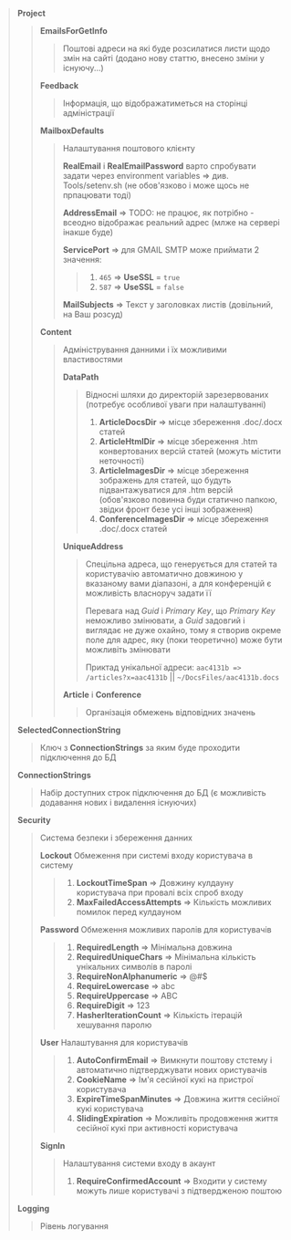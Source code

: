﻿> __Project__
> > 
> > __EmailsForGetInfo__
> > > Поштові адреси на які буде розсилатися листи щодо змін на сайті (додано нову статтю, внесено зміни у існуючу...)
> > 
> > 
> > __Feedback__
> > > Інформація, що відображатиметься на сторінці адміністрації
> > 
> > __MailboxDefaults__
> > > Налаштування поштового клієнту
> > > 
> > > __RealEmail__ і __RealEmailPassword__ варто спробувати задати через environment variables => див. Tools/setenv.sh (не обов'язково і може щось не прпацювати тоді)
> > > 
> > > __AddressEmail__ => TODO: не працює, як потрібно - всеодно відображає реальний адрес (млже на сервері інакше буде)
> > > 
> > > __ServicePort__ => для GMAIL SMTP може приймати 2 значення: 
> > > > 1. `465` => __UseSSL__ = `true`
> > > > 2. `587` => __UseSSL__ = `false`
> > > 
> > > __MailSubjects__ => Текст у заголовках листів (довільний, на Ваш розсуд)
> > 
> > 
> > __Content__
> > > Адміністрування данними і їх можливими властивостями
> > > 
> > > __DataPath__
> > > > Відносні шляхи до директорій зарезервованих (потребує особливої уваги при налаштуванні)
> > > > 
> > > > 1. __ArticleDocsDir__ => місце збереження .doc/.docx статей
> > > > 2. __ArticleHtmlDir__ => місце збереження .htm конвертованих версій статей (можуть містити неточності)
> > > > 3. __ArticleImagesDir__ => місце збереження зображень для статей, що будуть підвантажуватися для .htm версій (обов'язково повинна буди статично папкою, звідки фронт безе усі інші зображення)
> > > > 4. __ConferenceImagesDir__ => місце збереження .doc/.docx статей
> > > 
> > > __UniqueAddress__ 
> > > > Спецільна адреса, що генерується для статей та користувачію автоматично довжиною у вказаному вами діапазоні, а для конференцій є можливість власноруч задати її
> > > > 
> > > > Перевага над *Guid* і *Primary Key*, що *Primary Key* неможливо змінювати, а *Guid* задовгий і виглядає не дуже охайно, тому я створив окреме поле для адрес, яку (поки теоретично) може бути можливіть змінювати
> > > > 
> > > > Приктад унікальної адреси: `aac4131b => /articles?x=aac4131b` || `~/DocsFiles/aac4131b.docs`
> > > 
> > > __Article__ і __Conference__
> > > > Організація обмежень відповідних значень
> > 
> __SelectedConnectionString__
> > Ключ з __ConnectionStrings__ за яким буде проходити підключення до БД
> 
> __ConnectionStrings__
> > Набір доступних строк підключення до БД (є можливість додавання нових і видалення існуючих)
> 
> __Security__
> > Система безпеки і збереження данних
> >
> > __Lockout__
> > Обмеження при системі входу користувача в систему
> > > 1. __LockoutTimeSpan__ => Довжину кулдауну користувача при провалі всіх спроб входу
> > > 2. __MaxFailedAccessAttempts__ => Кількість можливих помилок перед кулдауном  
> > 
> > __Password__
> > Обмеження можливих паролів для користувачів
> > > 1. __RequiredLength__ => Мінімальна довжина
> > > 2. __RequiredUniqueChars__ => Мінімальна кількість унікальних символів в паролі
> > > 3. __RequireNonAlphanumeric__ => @#$
> > > 4. __RequireLowercase__ => abc
> > > 5. __RequireUppercase__ => ABC
> > > 6. __RequireDigit__ => 123
> > > 7. __HasherIterationCount__ => Кількість ітерацій хешування паролю
> > 
> > __User__
> > Налаштування для користувачів
> > > 1. __AutoConfirmEmail__ => Вимкнути поштову стстему і автоматично підтверджувати нових ористувачів 
> > > 2. __CookieName__ => Ім'я сесійної кукі на пристрої користувача
> > > 3. __ExpireTimeSpanMinutes__ => Довжина життя сесійної кукі користувача
> > > 4. __SlidingExpiration__ => Можливіть продовження життя сесійної кукі при активності користувача
> > 
> > __SignIn__
> > > Налаштування системи входу в акаунт
> > > 1. __RequireConfirmedAccount__ => Входити у систему можуть лише користувачі з підтвердженою поштою
> 
> __Logging__
> > Рівень логування


